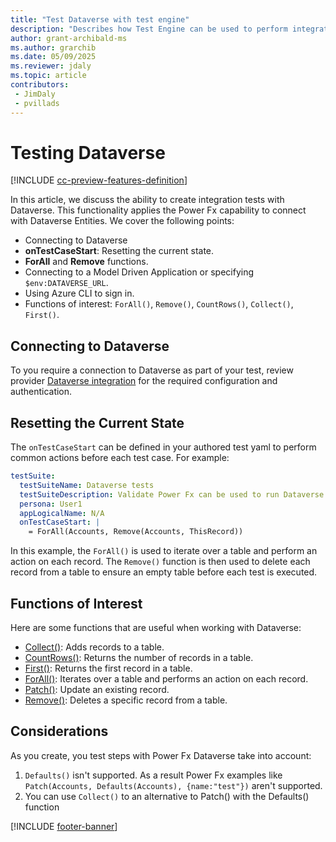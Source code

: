 ```yaml
---
title: "Test Dataverse with test engine"
description: "Describes how Test Engine can be used to perform integration testing of Dataverse"
author: grant-archibald-ms
ms.author: grarchib
ms.date: 05/09/2025
ms.reviewer: jdaly
ms.topic: article
contributors:
 - JimDaly
 - pvillads
---
```


# Testing Dataverse

[!INCLUDE [cc-preview-features-definition](../includes/cc-preview-features-definition.md)]

In this article, we discuss the ability to create integration tests with Dataverse. This functionality applies the Power Fx capability to connect with Dataverse Entities. We cover the following points:

- Connecting to Dataverse
- **onTestCaseStart**: Resetting the current state.
- **ForAll** and **Remove** functions.
- Connecting to a Model Driven Application or specifying `$env:DATAVERSE_URL`.
- Using Azure CLI to sign in.
- Functions of interest: `ForAll()`, `Remove()`, `CountRows()`, `Collect()`, `First()`.

## Connecting to Dataverse

To you require a connection to Dataverse as part of your test, review provider [Dataverse integration](./providers.md#provider-dataverse-integration) for the required configuration and authentication.

## Resetting the Current State

The `onTestCaseStart` can be defined in your authored test yaml to perform common actions before each test case. For example:

```yaml
testSuite:
  testSuiteName: Dataverse tests
  testSuiteDescription: Validate Power Fx can be used to run Dataverse integration tests
  persona: User1
  appLogicalName: N/A
  onTestCaseStart: |
    = ForAll(Accounts, Remove(Accounts, ThisRecord))
```

In this example, the `ForAll()` is used to iterate over a table and perform an action on each record. The `Remove()` function is then used to delete each record from a table to ensure an empty table before each test is executed.

## Functions of Interest

Here are some functions that are useful when working with Dataverse:

- [Collect()](../power-fx/reference/function-clear-collect-clearcollect#collect): Adds records to a table.
- [CountRows()](../power-fx/reference/function-table-counts): Returns the number of records in a table.
- [First()](../power-fx/reference/function-first-last): Returns the first record in a table.
- [ForAll()](../power-fx/reference/function-forall): Iterates over a table and performs an action on each record.
- [Patch()](../power-fx/reference/function-patch): Update an existing record.
- [Remove()](../power-fx/reference/function-remove-removeif): Deletes a specific record from a table.

## Considerations

As you create, you test steps with Power Fx Dataverse take into account: 

1. `Defaults()` isn't supported. As a result Power Fx examples like `Patch(Accounts, Defaults(Accounts), {name:"test"})` aren't supported. 
1. You can use `Collect()` to an alternative to Patch() with the Defaults() function

[!INCLUDE [footer-banner](../includes/footer-banner.md)]
